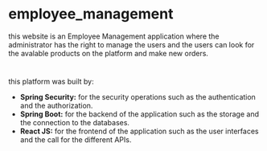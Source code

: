
# employee_management
this website is an Employee Management application where the administrator has the right to manage the users and the users can look for the avalable products on the platform and make new orders. 

#

this platform was built by:

- **Spring Security:** for the security operations such as the authentication and the authorization. 
- **Spring Boot:** for the backend of the application such as the storage and the connection to the databases.
- **React JS:** for the frontend of the application such as the user interfaces and the call for the different APIs.  
